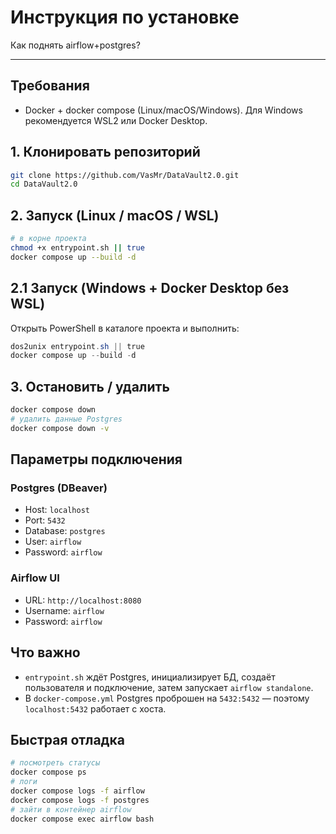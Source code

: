 # Инструкция по установке

Как поднять airflow+postgres?

---

## Требования

* Docker + docker compose (Linux/macOS/Windows).
Для Windows рекомендуется WSL2 или Docker Desktop.

## 1. Клонировать репозиторий

```bash
git clone https://github.com/VasMr/DataVault2.0.git
cd DataVault2.0
```


## 2. Запуск (Linux / macOS / WSL)

```bash
# в корне проекта
chmod +x entrypoint.sh || true
docker compose up --build -d
```

## 2.1 Запуск (Windows + Docker Desktop без WSL)

Открыть PowerShell в каталоге проекта и выполнить:

```powershell
dos2unix entrypoint.sh || true
docker compose up --build -d
```

## 3. Остановить / удалить

```bash
docker compose down
# удалить данные Postgres
docker compose down -v
```

## Параметры подключения

### Postgres (DBeaver)

* Host: `localhost`
* Port: `5432`
* Database: `postgres`
* User: `airflow`
* Password: `airflow`

### Airflow UI

* URL: `http://localhost:8080`
* Username: `airflow`
* Password: `airflow`

## Что важно

* `entrypoint.sh` ждёт Postgres, инициализирует БД, создаёт пользователя и подключение, затем запускает `airflow standalone`.
* В `docker-compose.yml` Postgres проброшен на `5432:5432` — поэтому `localhost:5432` работает с хоста.

## Быстрая отладка

```bash
# посмотреть статусы
docker compose ps
# логи
docker compose logs -f airflow
docker compose logs -f postgres
# зайти в контейнер airflow
docker compose exec airflow bash
```
